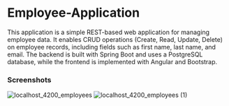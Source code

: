 # Employee-Application
This application is a simple REST-based web application for managing employee data. It enables CRUD operations (Create, Read, Update, Delete) on employee records, including fields such as first name, last name, and email. The backend is built with Spring Boot and uses a PostgreSQL database, while the frontend is implemented with Angular and Bootstrap.

### Screenshots
![localhost_4200_employees](https://github.com/user-attachments/assets/21e6d894-8a1b-4f53-ba4a-add057b71098)
![localhost_4200_employees (1)](https://github.com/user-attachments/assets/81fde2dc-b727-46ee-abe1-f0b41ba754fb)
